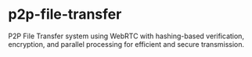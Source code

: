# p2p-file-transfer
P2P File Transfer system using WebRTC with hashing-based verification, encryption, and parallel processing for efficient and secure transmission.
